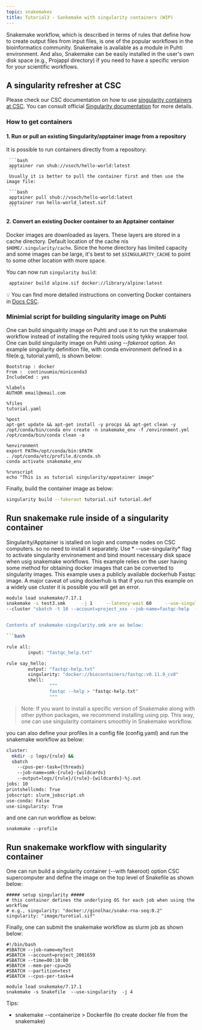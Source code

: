 ```yaml
---
topic: snakemakes
title: Tutorial3 - Sankemake with singularity containers (WIP)
---
```


Snakemake workflow, which is described in terms of rules that define how to create output files from input files, is one of the popular workflows in the bioinformatics community. Snakemake is available as a module in Puhti environment. And also, Snakemake can be easily installed in the user's own disk space (e.g., Projappl directory) if you need to have a specific version for your scientific workflows.

## A singularity refresher at CSC
Please check our CSC documentation on how to use [singularity containers at CSC](https://docs.csc.fi/computing/containers/run-existing/). You can consult official [Singularity documentation](https://docs.sylabs.io/guides/latest/user-guide/) for more details.

### How to get containers

#### 1. Run or pull an existing Singularity/apptainer image from a repository
   
   It is possible to run containers directly from a repository:

     ```bash
     apptainer run shub://vsoch/hello-world:latest
     ```
     Usually it is better to pull the container first and then use the image file:

     ```bash
     apptainer pull shub://vsoch/hello-world:latest
     apptainer run hello-world_latest.sif
     ```

#### 2. Convert an existing Docker container to an Apptainer container

 Docker images are downloaded as layers. These layers are stored in a cache directory. Default location of the cache   nis `$HOME/.singularity/cache`. Since the home directory has limited capacity and some images can be large, it's 
 best to set `$SINGULARITY_CACHE` to point to some other location with more space.
 
 You can now run `singularity build`:
 ```bash
  apptainer build alpine.sif docker://library/alpine:latest
  ```
💡 You can find more detailed instructions on converting Docker containers in [Docs CSC](https://docs.csc.fi/computing/containers/creating/#converting-a-docker-container).

### Minimial script for building singularity image on Puhti

One can build singualrity image on Puhti and use it to run the snakemake workflow instead of installing the required tools  using tykky wrapper tool. One can build singularity image on Puhti using *--fakeroot* option. An example singularity definition file, with conda environment defined in a file(e.g, tutorial.yaml), is shown below:

```
Bootstrap : docker
From :  continuumio/miniconda3
IncludeCmd : yes

%labels
AUTHOR email@email.com

%files
tutorial.yaml

%post
apt-get update && apt-get install -y procps && apt-get clean -y
/opt/conda/bin/conda env create -n snakemake_env -f /environment.yml
/opt/conda/bin/conda clean -a

%environment
export PATH=/opt/conda/bin:$PATH
. /opt/conda/etc/profile.d/conda.sh
conda activate snakemake_env

%runscript
echo "This is as tutorial singularity/appatainer image"
```

Finally, build the container image as below:

```bash
singularity build --fakeroot tutorial.sif tutorial.def 
```
## Run snakemake rule inside of a singularity container

Singularity/Apptainer is istalled on login and compute nodes on CSC computers. so no need to install it separately. Use * --use-singularity* flag to activate singularity environement and bind mount necessary disk space when usig snakemake workflows. This example relies on the user having some method for obtaining docker images that can be converted to singularity images. This example uses a publicly available dockerhub Fastqc image. A major caveat of using dockerhub is that if you run this example on a widely use cluster it is possible you will get an error.

```bash
module load snakemake/7.17.1
snakemake -s test3.smk      -j 1     --latency-wait 60     --use-singularity --singularity-args "-B /scratch/project_2001659/yetukuri/snakemake_workflow:/scratch/project_2001659/yetukuri/snakemake_workflow"   \
--cluster "sbatch -t 10 --account=project_xxx --job-name=fastqc-help  --tasks-per-node=1 --cpu


Contents of snakemake-singularity.smk are as below:

```bash

rule all:
        input: "fastqc_help.txt"

rule say_hello:
        output: "fastqc-help.txt"
        singularity: "docker://biocontainers/fastqc:v0.11.9_cv8"
        shell:
                """
                fastqc --help > "fastqc-help.txt"
                """
```

> Note: If you want to install a specific version of Snakemake along with other python packages, we recommend installing  using pip. This way, one can use
  singularity containers smoothly in Snakemake workflow.

you can also define your profiles in a config file (config.yaml) and run the snakemake workflow as below:
```bash
cluster:
  mkdir -p logs/{rule} &&
  sbatch
    --cpus-per-task={threads}
    --job-name=smk-{rule}-{wildcards}
    --output=logs/{rule}/{rule}-{wildcards}-%j.out
jobs: 10
printshellcmds: True
jobscript: slurm_jobscript.sh
use-conda: False
use-singularity: True
```
and one can run workflow as below:

```
snakemake --profile
```

##  Run snakemake workflow with singularity container

One can run build a singularity container (--with fakeroot) option CSC supercomputer and define the image on the top level of Snakefile as shown below:

```
##### setup singularity #####
# this container defines the underlying OS for each job when using the workflow
# e.g., singularity: "docker://ginolhac/snake-rna-seq:0.2"
singularity: "image/turotial.sif"

```

Finally, one can submit the snakemake workflow as slurm job as shown below:

```
#!/bin/bash
#SBATCH --job-name=myTest
#SBATCH --account=project_2001659
#SBATCH --time=00:10:00
#SBATCH --mem-per-cpu=2G
#SBATCH --partition=test
#SBATCH --cpus-per-task=4

module load snakemake/7.17.1
snakemake -s Snakefile  --use-singularity  -j 4
```


Tips:
- snakemake --containerize > Dockerfile  (to create docker file from the snakemake)
